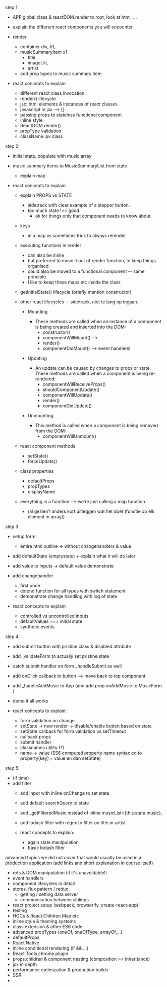 step 1:

- APP global class & reactDOM.render to root, look at html, ...
- explain the different react components you will encounter
- render
  - container div, h1,
  - musicSummaryItem x1
    - title
    - imageUrL
    - artist
  - add prop types to music summary item

- react concepts to explain:
  - different react class invocation
  - render() lifecycle
  - jsx: html elements & instances of react classes
  - javascript in jsx --> {}
  - passing props to stateless functional component
  - inline style
  - ReactDOM.render()
  - propType validation
  - className ipv class


step 2:

- initial state, populate with music array
- music summary items to MusicSummaryList from state
  - explain map


- react concepts to explain:
  - explain PROPS vs STATE
    - sidetrack with clear example of a stepper button.
    - too much state !== good.
      - ok for things only that component needs to know about.
  - keys
    - in a map vs sometimes trick to always rerender
  - executing functions in render
    - can also be inline
    - but preferred to move it out of render function, to keep things organised
    - could also be moved to a functional component -- same principle.
    - I like to keep these maps etc inside the class
  - getInitialState() lifecycle (briefly mention constructor)
  - other react lifecycles -- sidetrack, niet te lang op ingaan.
    - Mounting
      - These methods are called when an instance of a component is being created and inserted into the DOM:
        - constructor()
        - componentWillMount()
          -->
        - render()
        - componentDidMount()
          --> event handlers!


    - Updating
      - An update can be caused by changes to props or state. These methods are called when a component is being re-rendered:
        - componentWillReceiveProps()
        - shouldComponentUpdate()
        - componentWillUpdate()
        - render()
        - componentDidUpdate()


    - Unmounting
      - This method is called when a component is being removed from the DOM:
        - componentWillUnmount()


  - react component methods
    - setState()
    - forceUpdate()


  - class properties
    - defaultProps
    - propTypes
    - displayName

  - everything is a function --> we're just calling a map function
    - (al gezien? anders kort uitleggen wat het doet (functie op elk element in array))





step 3:

- setup form:
  - entire html outline -> without changehandlers & value

- add defaultState (emptystate) + explain what it will do later

- add value to inputs -> default value demonstrate

- add changehandler
  - first once
  - extend function for all types with switch statement
  - demonstrate change handling with log of state


- react concepts to explain:
  - controlled vs uncontrolled inputs
  - defaultValues === initial state
  - synthetic events


step 4:

- add submit button with pristine class & disabled attribute

- add _validateForm to actually set pristine state

- catch submit handler on form _handleSubmit as well

- add onClick callback to button --> move back to top component

- add _handleAddMusic to App (and add prop onAddMusic to MusicForm )

- demo it all works

- react concepts to explain:
  - form validation on change
  - setState -> new render -> disable/enable button based on state
  - setState callback for form validation vs setTimeout
  - callback props
  - submit handler
  - classnames utility (?)
  - name -> value (ES6 computed property name syntax eq to property[key] = value en dan setState)


step 5:

- (if time)
- add filter:
  - add input with inline onChange to set state
  - add default searchQuery to state
  - add _getFilteredMusic instead of inline musicList={this.state.music},
  - add lodash filter with regex to filter on title or artist

  - react concepts to explain:
    - again state manipulation
    - basic lodash filter





advanced topics we did not cover that would usually be used in a production application (add links and short explanation in course itself)


  - refs & DOM manipulation (if it's unavoidable!)
  - event handlers
  - component lifecycles in detail
  - stores, flux pattern / redux
    - getting / setting data server
    - communication between siblings
  - react project setup (webpack, browserify, create-react-app)
  - testing
  - HOCs & React.Children.Map etc
  - inline style & theming systems
  - class extension & other ES6 code
  - advanced propTypes (oneOf, oneOfType, arrayOf,...)
  - defaultProps
  - React Native
  - inline conditional rendering (if && ...)
  - React Tools chrome plugin
  - props.children & component nesting (composition >> inheritance)
  - jsx in depth
  - performance optimization & production builds
  - SSR
  -

